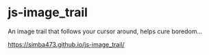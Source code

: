 # js-image_trail
An image trail that follows your cursor around, helps cure boredom...

https://simba473.github.io/js-image_trail/
